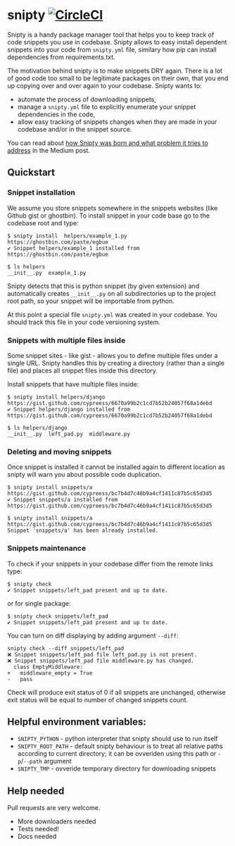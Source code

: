 # snipty  [![CircleCI](https://circleci.com/gh/cypreess/snipty/tree/master.svg?style=svg)](https://circleci.com/gh/cypreess/snipty/tree/master)


Snipty is a handy package manager tool that helps you to keep track of code snippets you use in codebase.
Snipty allows to easy install dependent snippets into your code from `snipty.yml` file, similary how pip
can install dependencies from requirements.txt.

The motivation behind snipty is to make 
snippets DRY again. There is a lot of good code too small to be legitimate packages on their own, that you 
end up copying over and over again to your codebase. Snipty wants to:

* automate the process of downloading snippets,
* manage a `snipty.yml` file to explicitly enumerate your snippet dependencies in the code,
* allow easy tracking of snippets changes when they are made in your codebase and/or in the snippet source.

You can read about [how Snipty was born and what problem it tries to address](https://medium.com/@krisdorosz/how-to-use-code-snippets-and-stay-sane-987a2a54c571) in the Medium post.

## Quickstart

### Snippet installation

We assume you store snippets somewhere in the snippets websites (like Github gist or ghostbin).
To install snippet in your code base go to the codebase root and type:

    $ snipty install  helpers/example_1.py https://ghostbin.com/paste/egbue
    ✔️ Snippet helpers/example_1 installed from https://ghostbin.com/paste/egbue
    
    $ ls helpers
    __init__.py  example_1.py
    
Snipty detects that this is python snippet (by given extension) 
and automatically creates  `__init__.py` on all subdirectories up to the project root path,
so your snippet will be importable from python.


At this point a special file `snipty.yml` was created in your codebase. You should track this file in your
code versioning system.


### Snippets with multiple files inside

Some snippet sites - like gist - allows you to define multiple files under a single URL. Snipty handles this by creating 
a directory (rather than a single file) and places all snippet files inside this directory.

Install snippets that have multiple files inside:

    $ snipty install helpers/django https://gist.github.com/cypreess/6670a99b2c1cd7b52b24057f68a1debd 
    ✔️ Snippet helpers/django installed from https://gist.github.com/cypreess/6670a99b2c1cd7b52b24057f68a1debd
    
    $ ls helpers/django
    __init__.py  left_pad.py  middleware.py


### Deleting and moving snippets

Once snippet is installed it cannot be installed again to different location as snipty will warn you about 
possible code duplication.

    $ snipty install snippets/a https://gist.github.com/cypreess/bc7b4d7c46b9a4cf1411c87b5c65d3d5 
    ✔️ Snippet snippets/a installed from https://gist.github.com/cypreess/bc7b4d7c46b9a4cf1411c87b5c65d3d5

    $ snipty install snippets/a https://gist.github.com/cypreess/bc7b4d7c46b9a4cf1411c87b5c65d3d5 
    Snippet 'snippets/a' has been already installed.


### Snippets maintenance

To check if your snippets in your codebase differ from the remote links type:

    $ snipty check 
    ✔ Snippet snippets/left_pad present and up to date.

or for single package:

    $ snipty check snippets/left_pad
    ✔ Snippet snippets/left_pad present and up to date.

You can turn on diff displaying by adding argument `--diff`:

    snipty check --diff snippets/left_pad
    ❌ Snippet snippets/left_pad file left_pad.py is not present.
    ❌ Snippet snippets/left_pad file middleware.py has changed.
      class EmptyMiddleware:
    +   middleware_empty = True
    -   pass

Check will produce exit status of 0 if all snippets are unchanged, otherwise exit status will be equal to number of 
changed snippets count.
    
## Helpful environment variables:

* `SNIPTY_PYTHON` - python interpreter that snipty should use to run itself
* `SNIPTY_ROOT_PATH` - default snipty behaviour is to treat all relative paths according to current directory; 
it can be ovveriden using this path or `-p`/`--path` argument
* `SNIPTY_TMP` - ovveride temporary directory for downloading snippets

## Help needed

Pull requests are very welcome.

- More downloaders needed
- Tests needed!
- Docs needed
